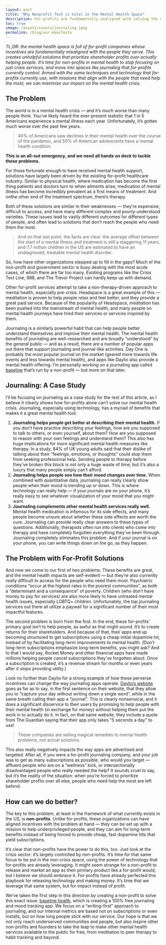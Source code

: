 ```yaml
---
layout: post
title: "Why Nonprofit Tech is Vital in the Mental Health Space"
description: For-profits are fundamentally unaligned with solving the mental health crisis. It's time for non-profits to take on a bigger role.
toc: true
image: /assets/covers/journaling.jpeg
permalink: /blog/our-manifesto
---
```


_TL;DR: the mental health space is full of for-profit companies whose incentives are fundamentally misaligned with the people they serve. This creates unhelpful solutions that prioritize shareholder profits over actually helping people. It’s time for non-profits in mental health to stop focusing on just crisis services, and move into spaces like journaling that for-profits currently control. Armed with the same techniques and technology that for-profits currently use, with missions that align with the people that need help the most, we can maximize our impact on the mental health crisis._

## The Problem

The world is in a mental health crisis — and it’s much worse than many people think. You’ve likely heard the ever-present statistic that 1 in 5 Americans experience a mental illness each year. Unfortunately, it’s gotten much worse over the past few years.

> 40% of Americans saw declines in their mental health over the course of the pandemic, and 50% of American adolescents have a mental health condition.

**This is an all-out emergency, and we need all hands on deck to tackle these problems.**

For those fortunate enough to have received mental health support, solutions have largely been driven by the existing for-profit healthcare industry. Similar to physical health, where medication has become the first thing patients and doctors turn to when ailments arise, medication of mental illness has become incredibly prevalent as a first means of treatment. And onthe other end of the treatment spectrum, there’s therapy.

Both of these solutions are similar in their weaknesses — they’re expensive, difficult to access, and have many different complex and poorly-understood varieties. These issues lead to vastly different outcomes for different types of people, and often lead to solutions that don’t reach the people who need them the most.

> And on that last point, the facts are clear: the average offset between the start of a mental illness and treatment is still a staggering 11 years, and 7.7 million children in the US are estimated to have an undiagnosed, treatable mental health disorder.

So, how have other organizations stepped up to fill in the gaps? Much of the non-profit and government sector is busy dealing with the most acute cases, of which there are far too many. Existing programs like the Crisis Text Line, 988, and The Trevor Project can hardly keep up with demand.

Other for-profit services attempt to take a non-therapy-driven approach to mental health, especially pre-crisis. Headspace is a great example of this — meditation is proven to help people relax and feel better, and they provide a great paid service. Because of the popularity of Headspace, meditation has been pushed into the mainstream of mental health, and many people on mental health journeys have tried their services or services inspired by them.

Journaling is a similarly powerful habit that can help people better understand themselves and improve their mental health. The mental health benefits of journaling are well-researched and are broadly “understood” by the general public — and as a result, there are a number of popular apps out there that support journaling and journal-like activities. Day One is probably the most popular journal on the market (geared more towards life events and less towards mental health), and apps like Daylio also provide a mental health offering. I’m personally working on a journaling app called [baseline](https://getbaseline.app) that’s run by a non-profit — but more on that later.

## Journaling: A Case Study

I’ll be focusing on journaling as a case study for the rest of this article, as I believe it clearly shows how for-profits alone can’t solve our mental health crisis. Journaling, especially using technology, has a myriad of benefits that makes it a great mental health tool:

1. **Journaling helps people get better at describing their mental health.** If you don’t have practice describing your feelings, how are you supposed to talk to others, or even yourself, about them? How are you supposed to reason with your own feelings and understand them? This also has huge implications for more significant mental health measures like therapy. In a study, 84% of UK young adults said that their dislike of talking about their “feelings, emotions, or thoughts” could stop them from seeking professional help. Sending people to therapy before they’ve broken this block is not only a huge waste of time, but it’s also a luxury that many people simply can’t afford.
2. **Journaling helps people see how their mood changes over time.** When combined with quantitative data, journaling can really clearly show people when their mood is trending up or down. This is where technology can really help — if your journals are on your phone, it’s really easy to see whatever visualization of your mood that you might want.
3. **Journaling complements other mental health services really well.** Mental health medication is infamous for its side effects, and many people become unsure about whether these side effects are worth the cure. Journaling can provide really clear answers to these types of questions. Additionally, therapists often run into clients who come into therapy and have completely forgotten everything they’ve been through. Journaling completely eliminates this problem. And if your journal is on your phone, you can write things down on the go, as they happen.

## The Problem with For-Profit Solutions

And now we come to our first of two problems. These benefits are great, and the mental health impacts are self-evident — but they’re also currently really difficult to access for the people who need them most. Psychiatric conditions “occur at the highest rates in the poorest communities”, as both a “determinant and a consequence” of poverty. Children (who don’t have money to pay for services) are also more likely to have untreated mental health issues, especially LGBTQ+ children. Unfortunately, the top journaling services out there all utilize a paywall for a significant number of their most impactful features.

The second problem is born from the first. In the end, these for-profits’ primary goal isn’t to help people, as awful as that might sound. It’s to create returns for their shareholders. And because of that, their apps end up becoming structured to get subscriptions using a cheap initial dopamine hit, instead of by facilitating long-term improvements to mental health. (Don’t long-term subscriptions emphasize long-term benefits, you might ask? And to that I would say, Rocket Money and other financial apps have made millions helping people cancel subscriptions they’ve forgotten about. Once a subscription is created, it’s a revenue stream for months or even years after it stops providing utility.)

Look no further than Daylio for a strong example of how these perverse incentives can change the way journaling apps operate. [Daylio’s website](https://daylio.net/) goes as far as to say, in the first sentence on their website, that they allow you to “capture your day without writing down a single word”, while in the same breath calling their app a "journal". This is clearly nonsensical, and it does a significant disservice to their users by promising to help people with their mental health (in exchange for money) without helping them put the work in to actually do it. In fact, on that same website, they include a quote from The Guardian saying that their app only takes "5 seconds a day" to use!

> These companies are selling magical remedies to mental health problems, not actual solutions.

This also really negatively impacts the way apps are advertised and targeted. After all, if you were a for-profit journaling company, and your job was to get as many subscriptions as possible, who would you target — affluent people who are on a “wellness” kick, or intersectionally disadvantaged people who really needed the help? It sounds cruel to say, but it’s the reality of the situation: when you’re forced to prioritize shareholder profits over all else, people who need help the most are left behind.

## How can we do better? 

The key to this problem, at least in the framework of what currently exists in the US, is **non-profits**. Unlike for-profits, these organizations can have aligned incentives with the problem at hand — they can be set up with a mission to help underprivileged people, and they can aim for long-term benefits instead of being forced to provide cheap, fast dopamine hits that yield subscriptions.

It’s clear that non-profits have the power to do this, too. Just look at the crisis sector: it’s largely controlled by non-profits. It’s time for that same focus to be put in the non-crisis space, using the power of technology that for-profits are already leveraging. It might seem strange for a non-profit to release and market an app as their primary product like a for-profit would, but I believe we should embrace it. For-profits have already perfected this playbook for releasing technology and making money. It’s time that we leverage that same system, but for impact instead of profit.

We’ve taken the first step in this direction by creating a non-profit to solve this exact issue: [baseline health](https://getbaseline.app), which is creating a 100% free journaling and mood tracking app. We focus on a “writing-first” approach to journaling, and our internal metrics are based not on subscriptions or even installs, but on how long people stick with our service. Our hope is that we not only reach underserved communities and people, but also inspire other non-profits and founders to take the leap to make other mental health services available to the public for free, from meditation to peer therapy to habit tracking and beyond.

